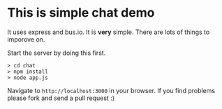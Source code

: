 # This is simple chat demo

It uses express and bus.io.  It is **very** simple.  There are lots of things to imporove on.

Start the server by doing this first.

    > cd chat
    > npm install
    > node app.js

Navigate to `http://localhost:3000` in your browser.  If you find problems please fork and send a pull request :)
